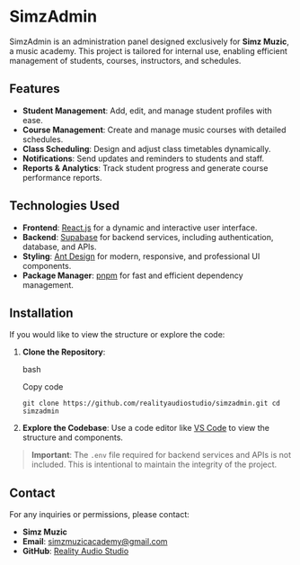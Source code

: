 SimzAdmin
=========

SimzAdmin is an administration panel designed exclusively for **Simz Muzic**, a music academy. This project is tailored for internal use, enabling efficient management of students, courses, instructors, and schedules.


Features
--------

-   **Student Management**: Add, edit, and manage student profiles with ease.
-   **Course Management**: Create and manage music courses with detailed schedules.
-   **Class Scheduling**: Design and adjust class timetables dynamically.
-   **Notifications**: Send updates and reminders to students and staff.
-   **Reports & Analytics**: Track student progress and generate course performance reports.

Technologies Used
-----------------

-   **Frontend**: [React.js](https://reactjs.org/) for a dynamic and interactive user interface.
-   **Backend**: [Supabase](https://supabase.com/) for backend services, including authentication, database, and APIs.
-   **Styling**: [Ant Design](https://ant.design/) for modern, responsive, and professional UI components.
-   **Package Manager**: [pnpm](https://pnpm.io/) for fast and efficient dependency management.

Installation 
-------------------------------

If you would like to view the structure or explore the code:

1.  **Clone the Repository**:

    bash

    Copy code

    `git clone https://github.com/realityaudiostudio/simzadmin.git
    cd simzadmin`

2.  **Explore the Codebase**: Use a code editor like [VS Code](https://code.visualstudio.com/) to view the structure and components.

> **Important**: The `.env` file required for backend services and APIs is not included. This is intentional to maintain the integrity of the project.



Contact
-------

For any inquiries or permissions, please contact:

-   **Simz Muzic**
-   **Email**: simzmuzicacademy@gmail.com
-   **GitHub**: [Reality Audio Studio](https://github.com/realityaudiostudio)

